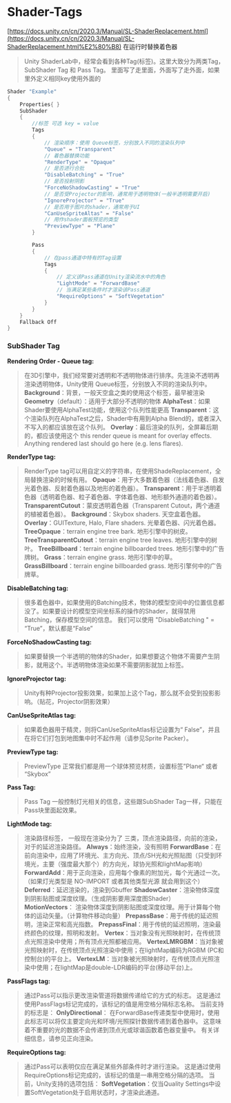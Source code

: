 # Shader-Tags

[https://docs.unity.cn/cn/2020.3/Manual/SL-ShaderReplacement.html](https://docs.unity.cn/cn/2020.3/Manual/SL-ShaderReplacement.html%E2%80%B8) 在运行时替换着色器

> Unity ShaderLab中，经常会看到各种Tag(标签)。这里大致分为两类Tag，SubShader Tag 和 Pass Tag。
> 里面写了走里面，外面写了走外面，如果里外定义相同key使用外面的

```csharp
Shader "Example" 
{ 
    Properties{ }
    SubShader
    { 
        //标签 可选 key = value
        Tags 
        {
            // 渲染顺序：使用 Queue标签，分别放入不同的渲染队列中
            "Queue" = "Transparent"
            // 着色器替换功能
            "RenderType" = "Opaque"
            // 是否进行合批
            "DisableBatching" = "True"
            // 是否投射阴影
            "ForceNoShadowCasting" = "True"
            // 是否受Projector的影响，通常用于透明物体(一般半透明需要开启)
            "IgnoreProjector" = "True"
            // 是否用于图片的shader，通常用于UI
            "CanUseSpriteAltas" = "False"
            // 用作shader面板预览的类型
            "PreviewType" = "Plane"
        }

        Pass
        {
            // 在pass通道中特有的Tag设置
            Tags 
            {
                // 定义该Pass通道在Unity渲染流水中的角色
                "LightMode" = "ForwardBase"
                // 当满足某些条件时才渲染该Pass通道
                "RequireOptions" = "SoftVegetation"
            }
        }
    }
    Fallback Off
}

```

### SubShader Tag

**Rendering Order - Queue tag:**

> 在3D引擎中，我们经常要对透明和不透明物体进行排序。先渲染不透明再渲染透明物体，Unity使用 Queue标签，分别放入不同的渲染队列中。
> **Background**：背景，一般天空盒之类的使用这个标签，最早被渲染
> **Geometry**（default）：适用于大部分不透明的物体
> **AlphaTest**：如果Shader要使用AlphaTest功能，使用这个队列性能更高
> **Transparent**：这个渲染队列在AlphaTest之后，Shader中有用到Alpha Blend的，或者深入不写入的都应该放在这个队列。
> **Overlay**：最后渲染的队列，全屏幕后期的，都应该使用这个
> this render queue is meant for overlay effects. Anything rendered last should go here (e.g. lens flares).

**RenderType tag:**

> RenderType tag可以用自定义的字符串，在使用ShadeReplacement，全局替换渲染的时候有用。
> **Opaque**：用于大多数着色器（法线着色器、自发光着色器、反射着色器以及地形的着色器）。
> **Transparent**：用于半透明着色器（透明着色器、粒子着色器、字体着色器、地形额外通道的着色器）。
> **TransparentCutout**：蒙皮透明着色器（Transparent Cutout，两个通道的植被着色器）。
> **Background**：Skybox shaders. 天空盒着色器。
> **Overlay**：GUITexture, Halo, Flare shaders. 光晕着色器、闪光着色器。
> **TreeOpaque**：terrain engine tree bark. 地形引擎中的树皮。
> **TreeTransparentCutout**：terrain engine tree leaves. 地形引擎中的树叶。
> **TreeBillboard**：terrain engine billboarded trees. 地形引擎中的广告牌树。
> **Grass**：terrain engine grass. 地形引擎中的草。
> **GrassBillboard**：terrain engine billboarded grass. 地形引擎何中的广告牌草。

**DisableBatching tag:**

> 很多着色器中，如果使用的Batching技术，物体的模型空间中的位置信息都没了。如果要设计的模型空间坐标系的操作的Shader，就得禁用 Batching，保存模型空间的信息。 我们可以使用 "DisableBatching " = “True”，默认都是“False”

**ForceNoShadowCasting tag:**

> 如果要替换一个半透明的物体的Shader，如果想要这个物体不需要产生阴影，就用这个。半透明物体渲染如果不需要阴影就加上标签。

**IgnoreProjector tag:**

> Unity有种Projector投影效果，如果加上这个Tag，那么就不会受到投影影响。（贴花，Projector阴影效果）

**CanUseSpriteAtlas tag:**

> 如果着色器用于精灵，则将CanUseSpriteAtlas标记设置为“ False”，并且在将它们打包到地图集中时不起作用（请参见Sprite Packer）。

**PreviewType tag:**

> PreviewType 正常我们都是用一个球体预览材质，设置标签”Plane“ 或者 “Skybox”

**Pass Tag:**

> Pass Tag 一般控制灯光相关的信息，这些跟SubShader Tag一样，只能在Pass块里面起效果。

**LightMode tag:**

> 渲染路径标签， 一般现在渲染分为了 三类，顶点渲染路径，向前的渲染，对于的延迟渲染路径。
> **Always**：始终渲染，没有照明
> **ForwardBase**：在前向渲染中，应用了环境光、主方向光、顶点/SH光和光照贴图（只受到环境光，主要（强度最大那个）的方向光，球协光照和lightMap影响）
> **ForwardAdd**：用于正向渲染，应用每个像素的附加光，每个光通过一次。（如果灯光类型是 NO-IMPORT 或者其他类型光源 就会用到这个）
> **Deferred**：延迟渲染的，渲染到Gbuffer
> **ShadowCaster**：渲染物体深度到阴影贴图或深度纹理。（生成阴影要用深度图Shader）
> **MotionVectors**： 渲染物体深度到阴影贴图或深度纹理。用于计算每个物体的运动矢量。（计算物件移动向量）
> **PrepassBase**：用于传统的延迟照明，渲染正常和高光指数。
> **PrepassFinal**：用于传统的延迟照明，渲染最终颜色的纹理，照明和发射。
> **Vertex**：当对象没有光照映射时，在传统顶点光照渲染中使用；所有顶点光照都被应用。
> **VertexLMRGBM**：当对象被光照映射时，在传统顶点光照渲染中使用；在lightMap编码为RGBM (PC和控制台)的平台上。
> **VertexLM**：当对象被光照映射时，在传统顶点光照渲染中使用；在lightMap是double-LDR编码的平台(移动平台)上。

**PassFlags tag:**

> 通过Pass可以指示更改渲染管道将数据传递给它的方式的标志。 这是通过使用PassFlags标记完成的，该标记的值是用空格分隔标志名称。 当前支持的标志是：
> **OnlyDirectional**： 在ForwardBase传递类型中使用时，使用此标志可以将仅主要定向光和环境/光照探针数据传递到着色器中。 这意味着不重要的光的数据不会传递到顶点光或球谐函数着色器变量中。 有关详细信息，请参见正向渲染。

**RequireOptions tag:**

> 通过Pass可以表明仅应在满足某些外部条件时才进行渲染。 这是通过使用RequireOptions标记完成的，该标记的值是一串用空格分隔的选项。 当前，Unity支持的选项包括：
> **SoftVegetation**：仅当Quality Settings中设置SoftVegetation处于启用状态时，才渲染此通道。
